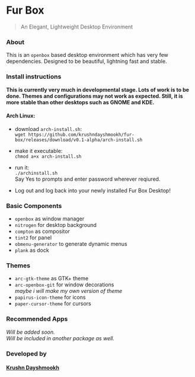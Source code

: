 # Fur Box
> An Elegant, Lightweight Desktop Environment

### About
This is an `openbox` based desktop environment which has very few dependencies. Designed to be beautiful, lightning fast and stable.

### Install instructions

**This is currently very much in developmental stage. Lots of work is to be done. Themes and configurations may not work as expected. Still, it is more stable than other desktops such as GNOME and KDE.**

#### Arch Linux:
* download `arch-install.sh`:  
`wget https://github.com/krushndayshmookh/fur-box/releases/download/v0.1-alpha/arch-install.sh`

* make it executable:  
`chmod a+x arch-install.sh`

* run it:  
`./archinstall.sh`  
Say Yes to prompts and enter password wherever reqiured.

* Log out and log back into your newly installed Fur Box Desktop!

### Basic Components
* `openbox` as window manager  
* `nitrogen` for desktop background  
* `compton` as compositor  
* `tint2` for panel  
* `obmenu-generator` to generate dynamic menus  
* `plank` as dock  

### Themes
* `arc-gtk-theme` as GTK+ theme  
* `arc-openbox-git` for window decorations  
 _maybe i will make my own version of theme_  
* `papirus-icon-theme` for icons  
* `paper-cursor-theme` for cursors  

### Recommended Apps
  _Will be added soon._  
  _Will be included in another package as well._
  

### Developed by
#### [Krushn Dayshmookh](http://krushndayshmookh.github.io)

